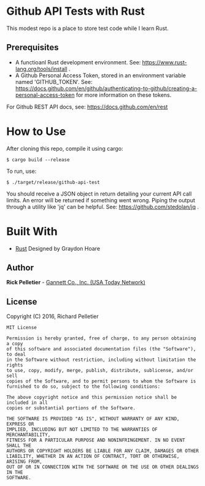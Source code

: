 # Github API Tests with Rust

This modest repo is a place to store test code while I learn Rust.

## Prerequisites

* A functioanl Rust development environment. See: https://www.rust-lang.org/tools/install .
* A Github Personal Access Token, stored in an environment variable named 'GITHUB_TOKEN'. See: https://docs.github.com/en/github/authenticating-to-github/creating-a-personal-access-token for more information on these tokens.

For Github REST API docs, see: https://docs.github.com/en/rest

# How to Use

After cloning this repo, compile it using cargo:
```
$ cargo build --release
```

To run, use:
```
$ ./target/release/github-api-test
```

You should receive a JSON object in return detailing your current API call limits. An error will be returned if something went wrong. Piping the output through a utility like 'jq' can be helpful. See: https://github.com/stedolan/jq .

# Built With

* [Rust](https://www.rust-lang.org) Designed by	Graydon Hoare

## Author

**Rick Pelletier** - [Gannett Co., Inc. (USA Today Network)](https://www.usatoday.com/)

## License

Copyright (C) 2016, Richard Pelletier

```
MIT License

Permission is hereby granted, free of charge, to any person obtaining a copy
of this software and associated documentation files (the "Software"), to deal
in the Software without restriction, including without limitation the rights
to use, copy, modify, merge, publish, distribute, sublicense, and/or sell
copies of the Software, and to permit persons to whom the Software is
furnished to do so, subject to the following conditions:

The above copyright notice and this permission notice shall be included in all
copies or substantial portions of the Software.

THE SOFTWARE IS PROVIDED "AS IS", WITHOUT WARRANTY OF ANY KIND, EXPRESS OR
IMPLIED, INCLUDING BUT NOT LIMITED TO THE WARRANTIES OF MERCHANTABILITY,
FITNESS FOR A PARTICULAR PURPOSE AND NONINFRINGEMENT. IN NO EVENT SHALL THE
AUTHORS OR COPYRIGHT HOLDERS BE LIABLE FOR ANY CLAIM, DAMAGES OR OTHER
LIABILITY, WHETHER IN AN ACTION OF CONTRACT, TORT OR OTHERWISE, ARISING FROM,
OUT OF OR IN CONNECTION WITH THE SOFTWARE OR THE USE OR OTHER DEALINGS IN THE
SOFTWARE.
```
